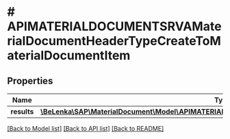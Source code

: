 # # APIMATERIALDOCUMENTSRVAMaterialDocumentHeaderTypeCreateToMaterialDocumentItem

## Properties

Name | Type | Description | Notes
------------ | ------------- | ------------- | -------------
**results** | [**\BeLenka\SAP\MaterialDocument\Model\APIMATERIALDOCUMENTSRVAMaterialDocumentItemTypeCreate[]**](APIMATERIALDOCUMENTSRVAMaterialDocumentItemTypeCreate.md) |  | [optional]

[[Back to Model list]](../../README.md#models) [[Back to API list]](../../README.md#endpoints) [[Back to README]](../../README.md)
